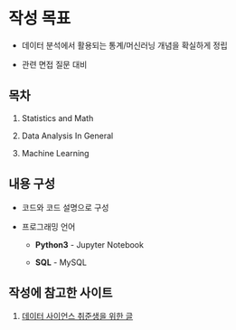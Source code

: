 # 작성 목표

- 데이터 분석에서 활용되는 통계/머신러닝 개념을 확실하게 정립
  
- 관련 면접 질문 대비
  

## 목차

1. Statistics and Math
  
2. Data Analysis In General
  
3. Machine Learning
  

## 내용 구성

- 코드와 코드 설명으로 구성
  

- 프로그래밍 언어
  
  - **Python3** - Jupyter Notebook
    
  - **SQL** - MySQL
    

## 작성에 참고한 사이트

1. [데이터 사이언스 취준생을 위한 글](https://github.com/zzsza/Datascience-Interview-Questions#%EA%B3%B5%ED%86%B5-%EC%A7%88%EB%AC%B8)
